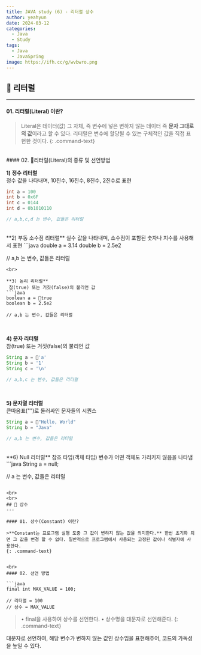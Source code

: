 ```yaml
---
title: JAVA study (6) - 리터럴 상수
author: yeahyun
date: 2024-03-12
categories:
  - Java
  - Study
tags:
  - Java
  - JavaSpring
image: https://ifh.cc/g/wvbwro.png
---
```

## 🔎 리터럴
---
#### 01. 리터럴(Literal) 이란?

>Literal은 데이터(값) 그 자체, 즉 변수에 넣은 변하지 않는 데이터 즉 **문자 그대로의 값**이라고 할 수 있다. 리터럴은 변수에 할당될 수 있는 구체적인 값을 직접 표현한 것이다.
{: .command-text}


<BR>
#### 02. 리터럴(Literal)의 종류 및 선언방법

**1) 정수 리터럴**   
정수 값을 나타내며, 10진수, 16진수, 8진수, 2진수로 표현
```java
int a = 100
int b = 0x6F
int c = 0144
int d = 0b1010110

// a,b,c,d 는 변수, 값들은 리터럴
```
<br>
**2) 부동 소수점 리터럴**   
 실수 값을 나타내며, 소수점이 포함된 숫자나 지수를 사용해서 표현
```java
double a = 3.14
double b = 2.5e2

// a,b 는 변수, 값들은 리터럴
```
<br>

**3) 논리 리터럴**   
 참(true) 또는 거짓(false)의 불리언 값
```java
boolean a = true
boolean b = 2.5e2

// a,b 는 변수, 값들은 리터럴
```
<br>

**4) 문자 리터럴**   
 참(true) 또는 거짓(false)의 불리언 값
```java
String a = 'a'
String b = '1'
String c = '\n'

// a,b,c 는 변수, 값들은 리터럴
```
<br>

**5) 문자열 리터럴**   
 큰따옴표("")로 둘러싸인 문자들의 시퀀스
```java
String a = "Hello, World"
String b = "Java"

// a,b 는 변수, 값들은 리터럴
```

<br>
**6) Null 리터럴**   
 참조 타입(객체 타입) 변수가 어떤 객체도 가리키지 않음을 나타냄
```java
String a = null;

// a 는 변수, 값들은 리터럴
```

<br>
<br>
## 🔎 상수
---

#### 01. 상수(Constant) 이란?

>**Constant는 프로그램 실행 도중 그 값이 변하지 않는 값을 의미한다.** 한번 초기화 되면 그 값을 변경 할 수 없다. 일반적으로 프로그램에서 사용되는 고정된 값이나 식별자에 사용한다.
{: .command-text}


<br>
#### 02. 선언 방법

```java
final int MAX_VALUE = 100;

// 리터럴 = 100
// 상수 = MAX_VALUE
```

>• final을 사용하여 상수를 선언한다.
>• 상수명을 대문자로 선언해준다.
{: .command-text}

대문자로 선언하여, 해당 변수가 변하지 않는 값인 상수임을 표현해주어, 코드의 가독성을 높일 수 있다.
